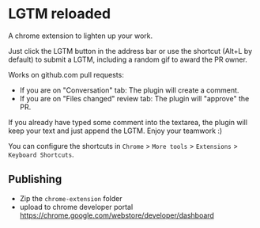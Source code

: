 # LGTM reloaded

A chrome extension to lighten up your work.

Just click the LGTM button in the address bar or use the shortcut (Alt+L by default) to submit a LGTM, including a random gif to award the PR owner.

Works on github.com pull requests:
* If you are on "Conversation" tab: The plugin will create a comment.
* If you are on "Files changed" review tab: The plugin will "approve" the PR.

If you already have typed some comment into the textarea, the plugin will keep your text and just append the LGTM.
Enjoy your teamwork :)

You can configure the shortcuts in `Chrome` > `More tools` > `Extensions` > `Keyboard Shortcuts`.

## Publishing

- Zip the `chrome-extension` folder
- upload to chrome developer portal https://chrome.google.com/webstore/developer/dashboard
